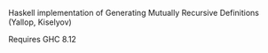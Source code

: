 Haskell implementation of Generating Mutually Recursive Definitions (Yallop, Kiselyov)

Requires GHC 8.12
